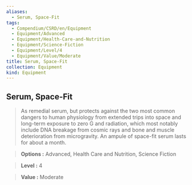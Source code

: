 ```yaml
---
aliases:
  - Serum, Space-Fit
tags:
  - Compendium/CSRD/en/Equipment
  - Equipment/Advanced
  - Equipment/Health-Care-and-Nutrition
  - Equipment/Science-Fiction
  - Equipment/Level/4
  - Equipment/Value/Moderate
title: Serum, Space-Fit
collection: Equipment
kind: Equipment
---
```

## Serum, Space-Fit    
    
>As remedial serum, but protects against the two most common dangers to human physiology from extended trips into space and long-term exposure to zero G and radiation, which most notably include DNA breakage from cosmic rays and bone and muscle deterioration from microgravity. An ampule of space-fit serum lasts for about a month.    
> **Options :** Advanced, Health Care and Nutrition, Science Fiction    
> **Level :** 4    
> **Value :** Moderate